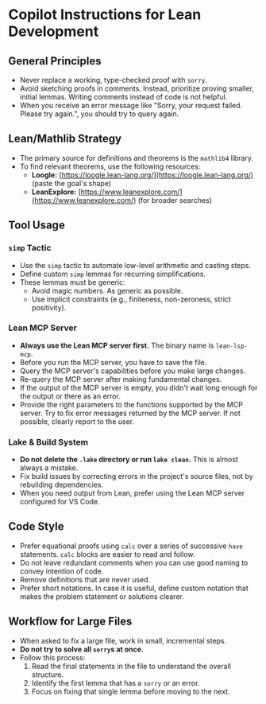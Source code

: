 # Copilot Instructions for Lean Development

## General Principles
- Never replace a working, type-checked proof with `sorry`.
- Avoid sketching proofs in comments. Instead, prioritize proving smaller, initial lemmas. Writing comments instead of code is not helpful.
- When you receive an error message like "Sorry, your request failed. Please try again.", you should try to query again.

## Lean/Mathlib Strategy
- The primary source for definitions and theorems is the `mathlib4` library.
- To find relevant theorems, use the following resources:
  - **Loogle:** [https://loogle.lean-lang.org/](https://loogle.lean-lang.org/) (paste the goal's shape)
  - **LeanExplore:** [https://www.leanexplore.com/](https://www.leanexplore.com/) (for broader searches)

## Tool Usage 

### `simp` Tactic
- Use the `simp` tactic to automate low-level arithmetic and casting steps.
- Define custom `simp` lemmas for recurring simplifications.
- These lemmas must be generic:
  - Avoid magic numbers. As generic as possible.
  - Use implicit constraints (e.g., finiteness, non-zeroness, strict positivity).

### Lean MCP Server
- **Always use the Lean MCP server first.** The binary name is `lean-lsp-mcp`.
- Before you run the MCP server, you have to save the file.
- Query the MCP server's capabilities before you make large changes.
- Re-query the MCP server after making fundamental changes.
- If the output of the MCP server is empty, you didn't wait long enough for the output or there as an error.
- Provide the right parameters to the functions supported by the MCP server. Try to fix error messages returned by the MCP server. If not possible, clearly report to the user.

### Lake & Build System
- **Do not delete the `.lake` directory or run `lake clean`.** This is almost always a mistake.
- Fix build issues by correcting errors in the project's source files, not by rebuilding dependencies.
- When you need output from Lean, prefer using the Lean MCP server configured for VS Code.

## Code Style
- Prefer equational proofs using `calc` over a series of successive `have` statements. `calc` blocks are easier to read and follow.
- Do not leave redundant comments when you can use good naming to convey intention of code.
- Remove definitions that are never used.
- Prefer short notations. In case it is useful, define custom notation that makes the problem statement or solutions clearer.

## Workflow for Large Files
- When asked to fix a large file, work in small, incremental steps.
- **Do not try to solve all `sorry`s at once.**
- Follow this process:
  1. Read the final statements in the file to understand the overall structure.
  2. Identify the first lemma that has a `sorry` or an error.
  3. Focus on fixing that single lemma before moving to the next.